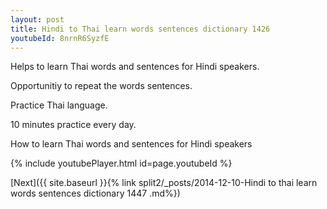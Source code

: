 ```yaml
---
layout: post
title: Hindi to Thai learn words sentences dictionary 1426 
youtubeId: 8nrnR6SyzfE
---
```

 
 
Helps to learn Thai words and sentences for Hindi speakers.

Opportunitiy to repeat the words sentences. 

Practice Thai language. 
 
10 minutes practice every day. 
 
How to learn Thai words and sentences for Hindi speakers 
 
{% include youtubePlayer.html id=page.youtubeId %}
 
 
[Next]({{ site.baseurl }}{% link  split2/_posts/2014-12-10-Hindi to thai learn words sentences dictionary 1447 .md%})
 
